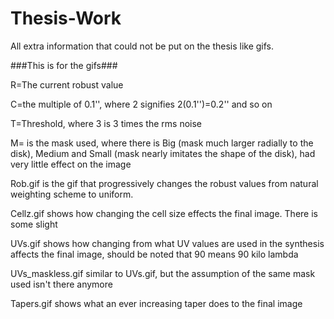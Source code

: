 # Thesis-Work
All extra information that could not be put on the thesis like gifs.

###This is for the gifs###

R=The current robust value

C=the multiple of 0.1'', where 2 signifies 2(0.1'')=0.2'' and so on

T=Threshold, where 3 is 3 times the rms noise

M= is the mask used, where there is Big (mask much larger radially to the disk), Medium and Small (mask nearly imitates the shape of the disk), had very little effect on the image 

Rob.gif is the gif that progressively changes the robust values from natural weighting scheme to uniform.

Cellz.gif shows how changing the cell size effects the final image. There is some slight 

UVs.gif shows how changing from what UV values are used in the synthesis affects the final image, should be noted that 90 means 90 kilo lambda

UVs_maskless.gif similar to UVs.gif, but the assumption of the same mask used isn't there anymore

Tapers.gif shows what an ever increasing taper does to the final image

